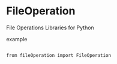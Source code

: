 # FileOperation
File Operations Libraries for Python

example


<code>
from fileOperation import FileOperation
</code>

